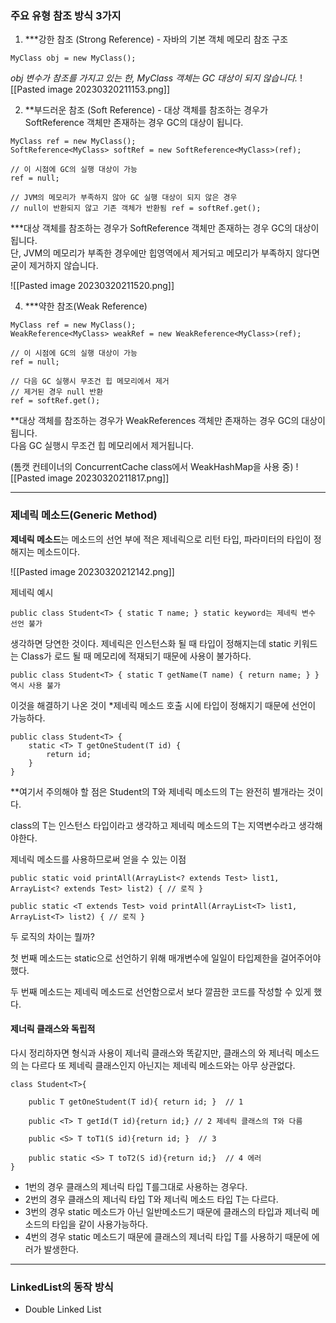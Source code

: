 ### 주요 유형 참조 방식 3가지

1. ***강한 참조 (Strong Reference) - 자바의 기본 객체 메모리 참조 구조
```
MyClass obj = new MyClass();
```
*obj 변수가 참조를 가지고 있는 한, MyClass 객체는 GC 대상이 되지 않습니다.*
![[Pasted image 20230320211153.png]]

2. **부드러운 참조 (Soft Reference) - 대상 객체를 참조하는 경우가 SoftReference 객체만 존재하는 경우 GC의 대상이 됩니다.
```
MyClass ref = new MyClass(); 
SoftReference<MyClass> softRef = new SoftReference<MyClass>(ref); 

// 이 시점에 GC의 실행 대상이 가능 
ref = null; 

// JVM의 메모리가 부족하지 않아 GC 실행 대상이 되지 않은 경우 
// null이 반환되지 않고 기존 객체가 반환됨 ref = softRef.get();
```

***대상 객체를 참조하는 경우가 SoftReference 객체만 존재하는 경우 GC의 대상이 됩니다.  
단, JVM의 메모리가 부족한 경우에만 힙영역에서 제거되고 메모리가 부족하지 않다면 굳이 제거하지 않습니다.

![[Pasted image 20230320211520.png]]


4. ***약한 참조(Weak Reference) 
```
MyClass ref = new MyClass(); 
WeakReference<MyClass> weakRef = new WeakReference<MyClass>(ref); 

// 이 시점에 GC의 실행 대상이 가능 
ref = null; 

// 다음 GC 실행시 무조건 힙 메모리에서 제거 
// 제거된 경우 null 반환 
ref = softRef.get();
```

**대상 객체를 참조하는 경우가 WeakReferences 객체만 존재하는 경우 GC의 대상이 됩니다.  
다음 GC 실행시 무조건 힙 메모리에서 제거됩니다.  

(톰캣 컨테이너의 ConcurrentCache class에서 WeakHashMap을 사용 중)
![[Pasted image 20230320211817.png]]


---

### 제네릭 메소드(Generic Method)

**제네릭 메소드**는 메소드의 선언 부에 적은 제네릭으로 리턴 타입, 파라미터의 타입이 정해지는 메소드이다.

![[Pasted image 20230320212142.png]]

제네릭 예시

```
public class Student<T> { static T name; } static keyword는 제네릭 변수 선언 불가
```

생각하면 당연한 것이다. 제네릭은 인스턴스화 될 때 타입이 정해지는데 static 키워드는 Class가 로드 될 때 메모리에 적재되기 때문에 사용이 불가하다.

```
public class Student<T> { static T getName(T name) { return name; } } 역시 사용 불가
```

이것을 해결하기 나온 것이 *제네릭 메소드
호출 시에 타입이 정해지기 때문에 선언이 가능하다.

```
public class Student<T> { 
	static <T> T getOneStudent(T id) { 
		return id; 
	} 
}
```

**여기서 주의해야 할 점은 Student<T>의 T와 제네릭 메소드의 T는 완전히 별개라는 것이다.

class의 T는 인스턴스 타입이라고 생각하고 제네릭 메소드의 T는 지역변수라고 생각해야한다.



제네릭 메소드를 사용하므로써 얻을 수 있는 이점

```
public static void printAll(ArrayList<? extends Test> list1, ArrayList<? extends Test> list2) { // 로직 }

public static <T extends Test> void printAll(ArrayList<T> list1, ArrayList<T> list2) { // 로직 }

```

두 로직의 차이는 뭘까?

첫 번째 메소드는 static으로 선언하기 위해 매개변수에 일일이 타입제한을 걸어주어야 했다.

두 번째 메소드는 제네릭 메소드로 선언함으로서 보다 깔끔한 코드를 작성할 수 있게 했다.

#### 제너릭 클래스와 독립적

다시 정리하자면 형식과 사용이 제너릭 클래스와 똑같지만, 클래스의 <T>와 제너릭 메소드의 <T>는 다르다 또 제네릭 클래스인지 아닌지는 제네릭 메소드와는 아무 상관없다.

```
class Student<T>{

    public T getOneStudent(T id){ return id; }  // 1
    
    public <T> T getId(T id){return id;} // 2 제네릭 클래스의 T와 다름  
    
    public <S> T toT1(S id){return id; }  // 3
    
    public static <S> T toT2(S id){return id;}  // 4 에러 
}
```

-   1번의 경우 클래스의 제너릭 타입 T를그대로 사용하는 경우다.
-   2번의 경우 클래스의 제너릭 타입 T와 제너릭 메소드 타입 T는 다르다.
-   3번의 경우 static 메소드가 아닌 일반메소드기 때문에 클래스의 타입과 제너릭 메소드의 타입을 같이 사용가능하다.
-   4번의 경우 static 메소드기 때문에 클래스의 제너릭 타입 T를 사용하기 때문에 에러가 발생한다.



---


### LinkedList의 동작 방식

- Double Linked List
